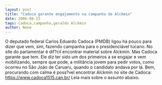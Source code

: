```yaml
---
layout: post
title: "Cadoca garante engajamento na campanha de Alckmin"
date: 2006-08-15
tags: Cadoca,campanha,geraldo Alckmin
author: None
---
```

O deputado federal Carlos Eduardo Cadoca (PMDB) ligou há pouco para dizer que vem, sim, fazendo campanha para o presidenciável tucano. No site do parlamentar é dif?cil encontrar material sobre Alckmin.
Mas Cadoca garante que tem. Ele diz ter sido um dos primeiros a se engajar e vem mobilizando, sempre que pode, a militância jovem para pedir votos, como ocorreu no São João de Caruaru, quando o candidato andava por lá.
Bem, procurando com calma é poss?vel encontrar Alckmin no site de Cadoca:
https://www.cadoca1515.can.br/
Leia mais sobre o assunto
 abaixo. 